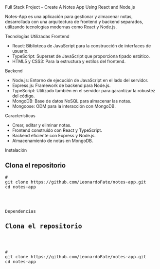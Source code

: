 

Full Stack Project – Create A Notes App Using React and Node.js

Notes-App es una aplicación para gestionar y almacenar notas, desarrollada con una arquitectura de frontend 
y backend separados, utilizando tecnologías modernas como React y Node.js.

Tecnologías Utilizadas
Frontend
 
 * React: Biblioteca de JavaScript para la construcción de interfaces de usuario.
 * TypeScript: Superset de JavaScript que proporciona tipado estático.
 * HTML5 y CSS3: Para la estructura y estilos del frontend.

Backend
 
 * Node.js: Entorno de ejecución de JavaScript en el lado del servidor.
 * Express.js: Framework de backend para Node.js.
 * TypeScript: Utilizado también en el servidor para garantizar la robustez del código.
 * MongoDB: Base de datos NoSQL para almacenar las notas.
 * Mongoose: ODM para la interacción con MongoDB.

Características
 * Crear, editar y eliminar notas.
 * Frontend construido con React y TypeScript.
 * Backend eficiente con Express y Node.js.
 * Almacenamiento de notas en MongoDB.


Instalación
<h2 tabindex="-1" class="heading-element" dir="auto">Clona el repositorio</h2>

<pre><span><span>#</span></span>
git clone https://github.com/LeonardoFate/notes-app.git
cd notes-app


 

Dependencias
<h2 tabindex="-1" class="heading-element">Clona el repositorio</h2>

<pre><span><span>#</span></span>
git clone https://github.com/LeonardoFate/notes-app.git
cd notes-app
